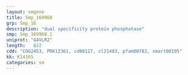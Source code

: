 ```yaml
---
layout: smgene
title: Smp_169960
grp: Smp_16
description: "dual specificity protein phosphatase"
smp: Smp_169960.1
uniprot: "G4VLR2"
length:   822
cdd: "COG2453, PRK12361, cd00127, cl21483, pfam00782, smart00195"
kk: K14165
categories: sm
---
```


